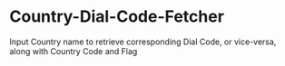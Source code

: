 # Country-Dial-Code-Fetcher
Input Country name to retrieve corresponding Dial Code, or vice-versa, along with Country Code and Flag
